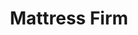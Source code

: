 ---
title: "Mattress Firm"
url: /woodbridge/mattress-firm-prince-william-parkway-2/
shop: Betten
---